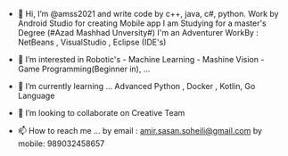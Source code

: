- 👋 Hi, I’m @amss2021 and write code by c++, java, c#, python.
  Work by Android Studio for creating Mobile app
  I am Studying for a master's Degree (#Azad Mashhad Unversity#)
  I'm an Adventurer
  WorkBy : NetBeans , VisualStudio , Eclipse (IDE's) 
  
- 👀 I’m interested in Robotic's - Machine Learning - Mashine Vision - Game Programming(Beginner in),  ...
- 🌱 I’m currently learning ... Advanced Python , Docker , Kotlin, Go Language
- 💞️ I’m looking to collaborate on Creative Team
- 📫 How to reach me ...
by email : amir.sasan.soheili@gmail.com
by mobile: 989032458657
<!---
amss2021/amss2021 is a ✨ special ✨ repository because its `README.md` (this file) appears on your GitHub profile.
You can click the Preview link to take a look at your changes.
--->
